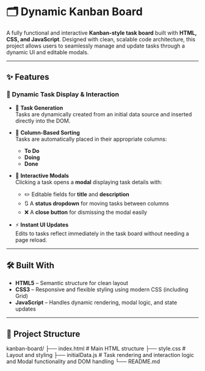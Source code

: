 # 🗂️ Dynamic Kanban Board

A fully functional and interactive **Kanban-style task board** built with **HTML, CSS, and JavaScript**. Designed with clean, scalable code architecture, this project allows users to seamlessly manage and update tasks through a dynamic UI and editable modals.

---

## ✨ Features

### 🔄 Dynamic Task Display & Interaction

- 📌 **Task Generation**  
  Tasks are dynamically created from an initial data source and inserted directly into the DOM.

- 📁 **Column-Based Sorting**  
  Tasks are automatically placed in their appropriate columns:
  - **To Do**
  - **Doing**
  - **Done**

- 🧾 **Interactive Modals**  
  Clicking a task opens a **modal** displaying task details with:
  - ✏️ Editable fields for **title** and **description**
  - 🔃 A **status dropdown** for moving tasks between columns
  - ❌ A **close button** for dismissing the modal easily

- ⚡ **Instant UI Updates**  
  Edits to tasks reflect immediately in the task board without needing a page reload.

---

## 🛠️ Built With

- **HTML5** – Semantic structure for clean layout  
- **CSS3** – Responsive and flexible styling using modern CSS (including Grid)  
- **JavaScript** – Handles dynamic rendering, modal logic, and state updates

---

## 📁 Project Structure
kanban-board/
├── index.html # Main HTML structure
├── style.css # Layout and styling
├── initialData.js # Task rendering and interaction logic and Modal functionality and DOM handling
└── README.md
